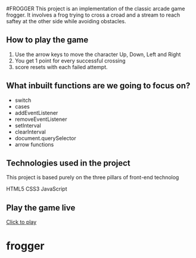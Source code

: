 #FROGGER
This project is an implementation of the classic arcade game frogger. It involves a frog trying to cross a croad and a stream to reach saftey at the other side while avoiding obstacles.

## How to play the game
1. Use the arrow keys to move the character Up, Down, Left and Right
2. You get 1 point for every successful crossing
3. score resets with each failed attempt.


##  What inbuilt functions are we going to focus on?

* switch
* cases
* addEventListener
* removeEventListener
* setInterval
* clearInterval
* document.querySelector
* arrow functions

## Technologies used in the project
This project is based purely on the three pillars of front-end technolog

HTML5
CSS3
JavaScript

## Play the game live
[Click to play](https://coldflows.github.io/frogger/)
# frogger
